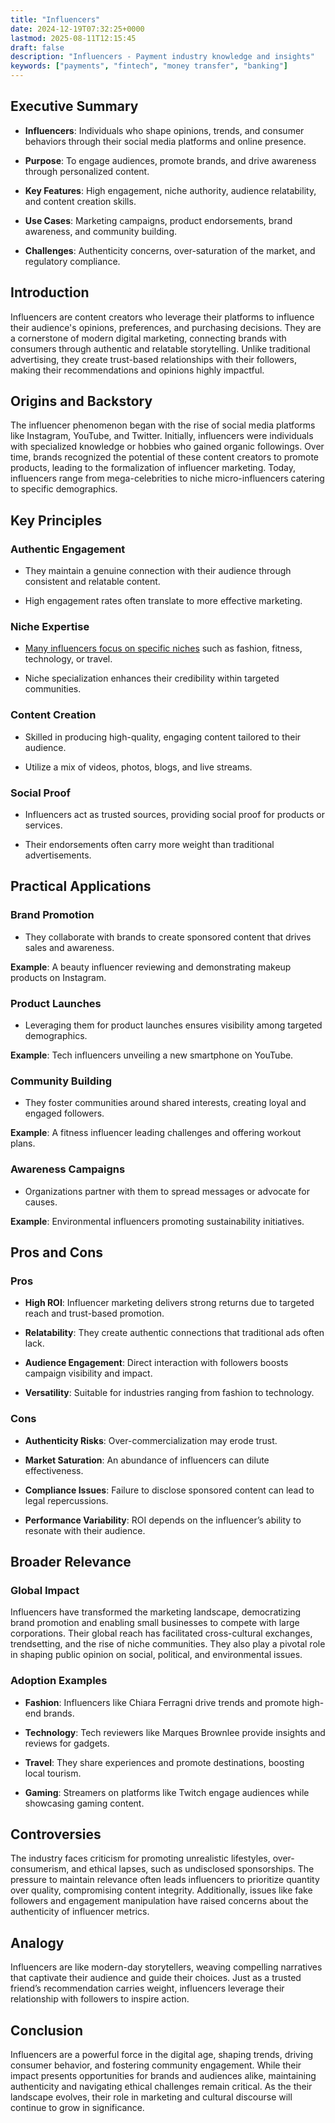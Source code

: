 ```yaml
---
title: "Influencers"
date: 2024-12-19T07:32:25+0000
lastmod: 2025-08-11T12:15:45
draft: false
description: "Influencers - Payment industry knowledge and insights"
keywords: ["payments", "fintech", "money transfer", "banking"]
---
```


## Executive Summary

- **Influencers**: Individuals who shape opinions, trends, and consumer behaviors through their social media platforms and online presence.

- **Purpose**: To engage audiences, promote brands, and drive awareness through personalized content.

- **Key Features**: High engagement, niche authority, audience relatability, and content creation skills.

- **Use Cases**: Marketing campaigns, product endorsements, brand awareness, and community building.

- **Challenges**: Authenticity concerns, over-saturation of the market, and regulatory compliance.

## Introduction

Influencers are content creators who leverage their platforms to influence their audience's opinions, preferences, and purchasing decisions. They are a cornerstone of modern digital marketing, connecting brands with consumers through authentic and relatable storytelling. Unlike traditional advertising, they create trust-based relationships with their followers, making their recommendations and opinions highly impactful.

## Origins and Backstory

The influencer phenomenon began with the rise of social media platforms like Instagram, YouTube, and Twitter. Initially, influencers were individuals with specialized knowledge or hobbies who gained organic followings. Over time, brands recognized the potential of these content creators to promote products, leading to the formalization of influencer marketing. Today, influencers range from mega-celebrities to niche micro-influencers catering to specific demographics.

## Key Principles

### Authentic Engagement

- They maintain a genuine connection with their audience through consistent and relatable content.

- High engagement rates often translate to more effective marketing.

### Niche Expertise

- [Many influencers focus on specific niches](https://faisalkhanllc.xyz/resources/payments-wiki/p/product-market-fit/) such as fashion, fitness, technology, or travel.

- Niche specialization enhances their credibility within targeted communities.

### Content Creation

- Skilled in producing high-quality, engaging content tailored to their audience.

- Utilize a mix of videos, photos, blogs, and live streams.

### Social Proof

- Influencers act as trusted sources, providing social proof for products or services.

- Their endorsements often carry more weight than traditional advertisements.

## Practical Applications

### Brand Promotion

- They collaborate with brands to create sponsored content that drives sales and awareness.

**Example**: A beauty influencer reviewing and demonstrating makeup products on Instagram.

### Product Launches

- Leveraging them for product launches ensures visibility among targeted demographics.

**Example**: Tech influencers unveiling a new smartphone on YouTube.

### Community Building

- They foster communities around shared interests, creating loyal and engaged followers.

**Example**: A fitness influencer leading challenges and offering workout plans.

### Awareness Campaigns

- Organizations partner with them to spread messages or advocate for causes.

**Example**: Environmental influencers promoting sustainability initiatives.

## Pros and Cons

### Pros

- **High ROI**: Influencer marketing delivers strong returns due to targeted reach and trust-based promotion.

- **Relatability**: They create authentic connections that traditional ads often lack.

- **Audience Engagement**: Direct interaction with followers boosts campaign visibility and impact.

- **Versatility**: Suitable for industries ranging from fashion to technology.

### Cons

- **Authenticity Risks**: Over-commercialization may erode trust.

- **Market Saturation**: An abundance of influencers can dilute effectiveness.

- **Compliance Issues**: Failure to disclose sponsored content can lead to legal repercussions.

- **Performance Variability**: ROI depends on the influencer’s ability to resonate with their audience.

## Broader Relevance

### Global Impact

Influencers have transformed the marketing landscape, democratizing brand promotion and enabling small businesses to compete with large corporations. Their global reach has facilitated cross-cultural exchanges, trendsetting, and the rise of niche communities. They also play a pivotal role in shaping public opinion on social, political, and environmental issues.

### Adoption Examples

- **Fashion**: Influencers like Chiara Ferragni drive trends and promote high-end brands.

- **Technology**: Tech reviewers like Marques Brownlee provide insights and reviews for gadgets.

- **Travel**: They share experiences and promote destinations, boosting local tourism.

- **Gaming**: Streamers on platforms like Twitch engage audiences while showcasing gaming content.

## Controversies

The  industry faces criticism for promoting unrealistic lifestyles, over-consumerism, and ethical lapses, such as undisclosed sponsorships. The pressure to maintain relevance often leads influencers to prioritize quantity over quality, compromising content integrity. Additionally, issues like fake followers and engagement manipulation have raised concerns about the authenticity of influencer metrics.

## Analogy

Influencers are like modern-day storytellers, weaving compelling narratives that captivate their audience and guide their choices. Just as a trusted friend’s recommendation carries weight, influencers leverage their relationship with followers to inspire action.

## Conclusion

Influencers are a powerful force in the digital age, shaping trends, driving consumer behavior, and fostering community engagement. While their impact presents opportunities for brands and audiences alike, maintaining authenticity and navigating ethical challenges remain critical. As the their landscape evolves, their role in marketing and cultural discourse will continue to grow in significance.